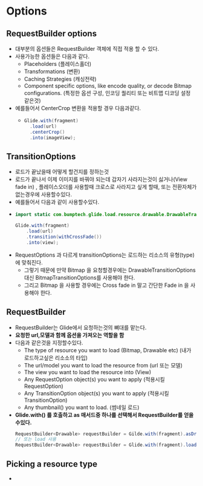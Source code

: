 Options
===
RequestBuilder options
---
* 대부분의 옵션들은 RequestBuilder 객체에 직접 적용 할 수 있다.
* 사용가능한 옵션들은 다음과 같다.
  * Placeholders (플레이스홀더)
  * Transformations (변환)
  * Caching Strategies (캐싱전략)
  * Component specific options, like encode quality, or decode Bitmap configurations. (특정한 옵션 구성, 인코딩 퀄리티 또는 비트맵 디코딩 설정 같은것)
* 예를들어서 CenterCrop 변환을 적용할 경우 다음과같다.
  * ```java
    Glide.with(fragment)
      .load(url)
      .centerCrop()
      .into(imageView);

TransitionOptions
---
* 로드가 끝났을때 어떻게 할건지를 정하는것
* 로드가 끝나서 이제 이미지를 바꿔야 되는데 갑자기 사라지는것이 싫거나(View fade in) , 플레이스오더를 사용할때 크로스로 사라지고 싶게 할때, 또는 전환자체가 없는경우에 사용할수있다.
* 예를들어서 다음과 같이 사용할수있다.
* ```java
  import static com.bumptech.glide.load.resource.drawable.DrawableTransitionOptions.withCrossFade;

  Glide.with(fragment)
      .load(url)
      .transition(withCrossFade())
      .into(view);
 * RequestOptions 과 다르게 transitionOptions는 로드하는 리소스의 유형(type)에 맞춰진다.
   * 그렇기 때문에 만약 Bitmap 을 요청할경우에는 DrawableTransitionOptions 대신 BitmapTransitionOptions를 사용해야 한다.
   * 그리고 Bitmap 을 사용할 경우에는 Cross fade in 말고 간단한 Fade in 을 사용해야 한다.

RequestBuilder
---
* RequestBuilder는 Glide에서 요청하는것의 뼈대를 맡는다.
* **요청한 url,모델과 함께 옵션을 가져오는 역할을 함**
* 다음과 같은것을 지정할수있다.
  * The type of resource you want to load (Bitmap, Drawable etc) (내가 로드하고싶은 리소소의 타입)
  * The url/model you want to load the resource from (url 또는 모델)
  * The view you want to load the resource into (View)
  * Any RequestOption object(s) you want to apply (적용시킬 RequestOption)
  * Any TransitionOption object(s) you want to apply (적용시킬 TransitionOption)
  * Any thumbnail() you want to load. (썸네일 로드)
* **Glide.with() 를 호출하고 as 매서드중 하나를 선택해서 RequestBuilder를 얻을수있다.**
  ```java
  RequestBuilder<Drawable> requestBuilder = Gilde.with(fragment).asDrawable();
  // 또는 load 사용
  RequestBuilder<Drawable> requestBuilder = Glide.with(fragment).load(url);

Picking a resource type
---
* 
